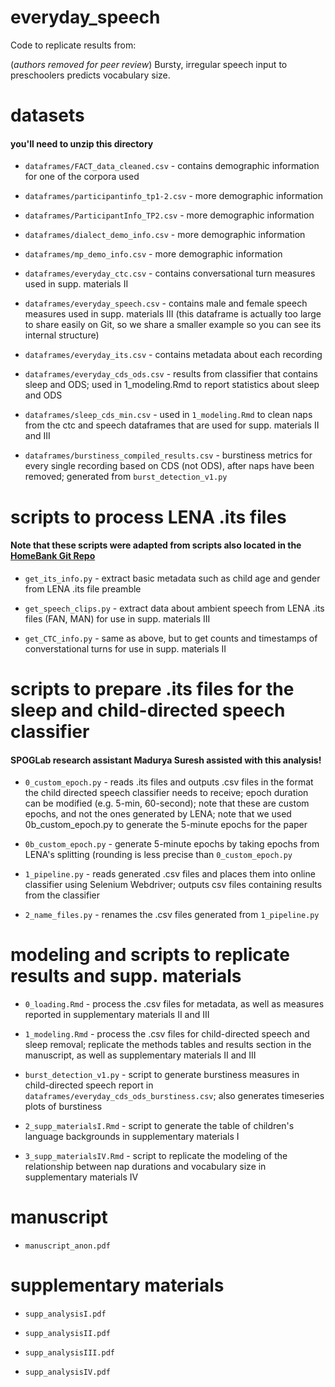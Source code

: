 # everyday_speech

Code to replicate results from:

(*authors removed for peer review*) Bursty, irregular speech input to preschoolers predicts vocabulary size. 

# datasets
#### you'll need to unzip this directory

* `dataframes/FACT_data_cleaned.csv` - contains demographic information for one of the corpora used
 
* `dataframes/participantinfo_tp1-2.csv` - more demographic information

* `dataframes/ParticipantInfo_TP2.csv` - more demographic information

* `dataframes/dialect_demo_info.csv` - more demographic information
 
* `dataframes/mp_demo_info.csv` - more demographic information

* `dataframes/everyday_ctc.csv` - contains conversational turn measures used in supp. materials II

* `dataframes/everyday_speech.csv` - contains male and female speech measures used in supp. materials III (this dataframe is actually too large to share easily on Git, so we share a smaller example so you can see its internal structure)

* `dataframes/everyday_its.csv` - contains metadata about each recording

* `dataframes/everyday_cds_ods.csv` - results from classifier that contains sleep and ODS; used in 1_modeling.Rmd to report statistics about sleep and ODS

* `dataframes/sleep_cds_min.csv` - used in `1_modeling.Rmd` to clean naps from the ctc and speech dataframes that are used for supp. materials II and III

* `dataframes/burstiness_compiled_results.csv` - burstiness metrics for every single recording based on CDS (not ODS), after naps have been removed; generated from `burst_detection_v1.py`

# scripts to process LENA .its files
#### Note that these scripts were adapted from scripts also located in the [HomeBank Git Repo](https://github.com/HomeBankCode)

* `get_its_info.py` - extract basic metadata such as child age and gender from LENA .its file preamble

* `get_speech_clips.py` - extract data about ambient speech from LENA .its files (FAN, MAN) for use in supp. materials III

* `get_CTC_info.py` - same as above, but to get counts and timestamps of converstational turns for use in supp. materials II

# scripts to prepare .its files for the sleep and child-directed speech classifier
#### SPOGLab research assistant Madurya Suresh assisted with this analysis!

* `0_custom_epoch.py` - reads .its files and outputs .csv files in the format the child directed speech classifier needs to receive; epoch duration can be modified (e.g. 5-min, 60-second); note that these are custom epochs, and not the ones generated by LENA; note that we used 0b_custom_epoch.py to generate the 5-minute epochs for the paper
  
* `0b_custom_epoch.py` - generate 5-minute epochs by taking epochs from LENA's splitting (rounding is less precise than `0_custom_epoch.py`
  
* `1_pipeline.py` - reads generated .csv files and places them into online classifier using Selenium Webdriver; outputs csv files containing results from the classifier

* `2_name_files.py` - renames the .csv files generated from `1_pipeline.py`

# modeling and scripts to replicate results and supp. materials
  
* `0_loading.Rmd` - process the .csv files for metadata, as well as measures reported in supplementary materials II and III

* `1_modeling.Rmd` - process the .csv files for child-directed speech and sleep removal; replicate the methods tables and results section in the manuscript, as well as supplementary materials II and III

* `burst_detection_v1.py` - script to generate burstiness measures in child-directed speech report in `dataframes/everyday_cds_ods_burstiness.csv`; also generates timeseries plots of burstiness

* `2_supp_materialsI.Rmd` - script to generate the table of children's language backgrounds in supplementary materials I

* `3_supp_materialsIV.Rmd` - script to replicate the modeling of the relationship between nap durations and vocabulary size in supplementary materials IV

# manuscript

* `manuscript_anon.pdf`

# supplementary materials

* `supp_analysisI.pdf`

* `supp_analysisII.pdf`

* `supp_analysisIII.pdf`

* `supp_analysisIV.pdf`
